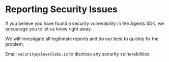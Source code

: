 # Reporting Security Issues

If you believe you have found a security vulnerability in the Agents SDK, we encourage you to let us know right away.

We will investigate all legitimate reports and do our best to quickly fix the problem.

Email `security@elevenlabs.io` to disclose any security vulnerabilities.
